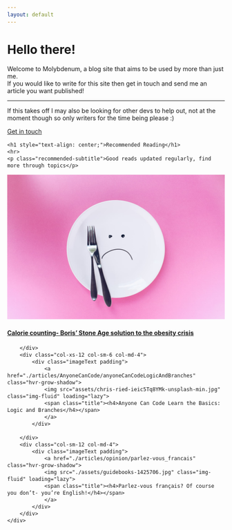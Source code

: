 ```yaml
---
layout: default
---
```



<div class="jumbotron">
    <h1 class="display-3">Hello there!</h1>
    <p class="lead">Welcome to Molybdenum, a blog site that aims to be used by more than just me.<br>If you would like to write for this site then get in touch and send me an article you want published!
    </p>
    <hr class="my-4">
    <p>If this takes off I may also be looking for other devs to help out, not at the moment though so only writers for the time being please :)</p>
    <p class="lead">
      <a class="btn btn-primary btn-lg" href="#Footer" role="button">Get in touch</a>
    </p>
  </div>

  <div class="recommended padding">

    <h1 style="text-align: center;">Recommended Reading</h1>
    <hr>
    <p class="recommended-subtitle">Good reads updated regularly, find more through topics</p>

  </div>

  <div class="container-fluid padding">
    <div class="row text-center padding">
        <div class="col-xs-12 col-sm-6 col-md-4">
            <div class="imageText padding">
            <a href="./articles/currentAffairs/Caloriecounting-BorisStoneAgeSolutiontotheObesityCrisis" class="hvr-grow-shadow">
            <img src="./assets/thought-catalog-fnztlIb52gU-unsplash-min.jpg" class="img-fluid" loading="lazy">
            <span class="title"><h4>Calorie counting- Boris’ Stone Age solution to the obesity crisis</h4></span>
            </a>
            </div>
            
        </div>
        <div class="col-xs-12 col-sm-6 col-md-4">
            <div class="imageText padding">
                <a href="./articles/AnyoneCanCode/anyoneCanCodeLogicAndBranches" class="hvr-grow-shadow">
                <img src="assets/chris-ried-ieic5Tq8YMk-unsplash-min.jpg" class="img-fluid" loading="lazy">
                <span class="title"><h4>Anyone Can Code Learn the Basics: Logic and Branches</h4></span>
                </a>
            </div>
            
        </div>
        <div class="col-sm-12 col-md-4">
            <div class="imageText padding">
                <a href="./articles/opinion/parlez-vous_francais" class="hvr-grow-shadow">
                <img src="./assets/guidebooks-1425706.jpg" class="img-fluid" loading="lazy">
                <span class="title"><h4>Parlez-vous français? Of course you don’t- you’re English!</h4></span>
                </a>
            </div>
        </div>
    </div>

  </div>
